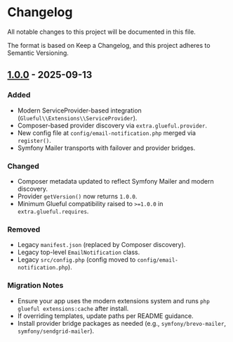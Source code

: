 # Changelog

All notable changes to this project will be documented in this file.

The format is based on Keep a Changelog, and this project adheres to Semantic Versioning.

## [1.0.0] - 2025-09-13

### Added
- Modern ServiceProvider-based integration (`Glueful\\Extensions\\ServiceProvider`).
- Composer-based provider discovery via `extra.glueful.provider`.
- New config file at `config/email-notification.php` merged via `register()`.
- Symfony Mailer transports with failover and provider bridges.

### Changed
- Composer metadata updated to reflect Symfony Mailer and modern discovery.
- Provider `getVersion()` now returns `1.0.0`.
- Minimum Glueful compatibility raised to `>=1.0.0` in `extra.glueful.requires`.

### Removed
- Legacy `manifest.json` (replaced by Composer discovery).
- Legacy top-level `EmailNotification` class.
- Legacy `src/config.php` (config moved to `config/email-notification.php`).

### Migration Notes
- Ensure your app uses the modern extensions system and runs `php glueful extensions:cache` after install.
- If overriding templates, update paths per README guidance.
- Install provider bridge packages as needed (e.g., `symfony/brevo-mailer`, `symfony/sendgrid-mailer`).

[1.0.0]: https://github.com/glueful/email-notification/releases/tag/v1.0.0
